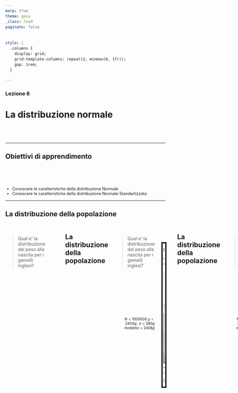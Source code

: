 ```yaml
---
marp: true
theme: gaia
_class: lead
paginate: false


style: |
  .columns {
    display: grid;
    grid-template-columns: repeat(2, minmax(0, 1fr));
    gap: 1rem;
  }

---
```


### Lezione 6

# La distribuzione normale
<!-- ## (Parte I: Stime e intervalli di confidenza) -->
## &nbsp;

---

## Obiettivi di apprendimento

<span style="display:block; height:50px;"></span>

<div style="font-size: 90%">

- Conoscere le caratteristiche della distribuzione Normale
- Conoscere le caratteristiche della distribuzione Normale Standartizzata

</div>

---

## La distribuzione della popolazione

<div class="columns">
<div>

<span style="display:block; height:10px;"></span>

> Qual e' la distribuzione del peso alla nascita per i gemelli inglesi?

</div>
<div>
<span style="display:block; height:30px;"></span>

</div>

<!-- We have already discussed the concept of a data distribution – the pattern the data makes, sometimes known as the empirical or sample distribution. Next we must tackle the concept of a population distribution – the pattern in the whole group of interest.

Consider a British woman who has just given birth. We might think of her baby as having been drawn, as a sort of sample of only one person, from the entire population of babies recently born to non-Hispanic white women in the UK (her race is important, since birth weights are reported for different races). 
 -->

---

## La distribuzione della popolazione

<div class="columns">
<div>

<span style="display:block; height:10px;"></span>

> Qual e' la distribuzione del peso alla nascita per i gemelli inglesi?

<span style="display:block; height:125px;"></span>

<div style="font-size: 80%" align="right">

$N=1000000$
$\mu = 2404g; \text{ } \sigma = 580g$
$mediana = 2408g$

</div>

</div>
<div>

<span style="display:block; height:30px;"></span>

<center>
<img src="./img/normal_and_CLT/Twin_BW_hist.png" img height="450px" border="4px"/>
</center>

</div>

<!-- The population distribution is the pattern made by the birth weights of all these babies, which we can obtain from the TwinsUK data on the weights for 1M twins born in the UK from 1917 to 1998 to non-Hispanic white women – although this is not the entire set of twin births, it is such a large sample that we can take it as the population. -->

---

## La distribuzione della popolazione

<div class="columns">
<div>

<span style="display:block; height:10px;"></span>

> Qual e' la distribuzione del peso alla nascita per i gemelli inglesi?

<span style="display:block; height:125px;"></span>

<div style="font-size: 80%" align="right">

$N=1000000$
$\mu = 2404g; \text{ } \sigma = 580g$
$mediana = 2408g$

</div>

</div>
<div>

<span style="display:block; height:30px;"></span>

<center>
<img src="./img/normal_and_CLT/Twin_BW_hist_normale.png" img height="450px" border="4px"/>
</center>

</div>

<!-- The shape of this distribution is important. Measurements such as weight, income, height, and so on can, at least in principle, be as fine-grained as desired, and so can be considered ‘continuous’ quantities whose population distributions are smooth. The classic example is the ‘bell-shaped curve’, or normal distribution, first explored in detail by Carl Friedrich Gauss.

Theory shows that the normal distribution can be expected to occur for phenomena that are driven by large numbers of small influences, for example a complex physical trait that is not influenced by just a few genes. 

Figure shows a normal curve with the same mean and standard deviation as the recorded weights. The smooth normal curve and the histogram are gratifyingly close, and other complex traits such as height and cognitive skills also have approximately normal population distributions. 
-->

---

## La distribuzione normale

<div class="columns">
<div>

<span style="display:block; height:80px;"></span>

- $\mathcal{N} = (\mu, \sigma^2)$
- $\text{moda} \equiv \text{media} \equiv \text{medana}$
- Simmetrica

</div>
<div>

<span style="display:block; height:30px;"></span>

<center>
<img src="./img/normal_and_CLT/Twin_BW_normale.png" img height="450px" border="4px"/>
</center>

</div>

<!-- The normal distribution is characterized by its mean, or expectation, and its standard deviation.

It is an impressive achievement to be able to summarize over a million births by just these two quantities. 
 -->

---
## Parametri *vs*&nbsp; statistiche

<span style="display:block; height:20px;"></span>


<center>

| Statistica | Popolazione| Campione |
| ----: | :-----: | :----: | 
| Media | $\mu$ | $\bar{x}$ |
| Deviazione Standard | $\sigma$ | $s$ |
| Proporzione | $\pi$ | $p$ |
| Numerosita' | $N$ | $n$ |

</center>


<!-- We see that the measures used to summarize data sets in Chapter 2 can be applied as descriptions of a population too – the difference is that terms such as mean and standard deviation are known as statistics when describing a set of data, and parameters when describing a population. -->

---

## Esercizio #1

<div class="columns">
<div>

<span style="display:block; height:10px;"></span>

<div style="font-size: 90%">

:question: &nbsp;&nbsp;&nbsp; Qual e' la curva con la media
&nbsp;&nbsp;&nbsp;&nbsp;&nbsp;&nbsp;&nbsp;&nbsp;&nbsp; maggiore?

&nbsp;&nbsp;&nbsp;&nbsp;&nbsp;&nbsp;&nbsp;&nbsp;&nbsp; a) Verde
&nbsp;&nbsp;&nbsp;&nbsp;&nbsp;&nbsp;&nbsp;&nbsp;&nbsp; b) Blu
&nbsp;&nbsp;&nbsp;&nbsp;&nbsp;&nbsp;&nbsp;&nbsp;&nbsp; c) Gialla
&nbsp;&nbsp;&nbsp;&nbsp;&nbsp;&nbsp;&nbsp;&nbsp;&nbsp; d) Non lo posso sapere
&nbsp;&nbsp;&nbsp;&nbsp;&nbsp;&nbsp;&nbsp;&nbsp;&nbsp; e) Nessuna delle precedenti

</div>

</div>
<div>
<span style="display:block; height:80px;"></span>

<center>
<img src="./img/normal_and_CLT/1200px-Normal_Distribution_PDF.svg_covered.png" img height="300px" border="4px"/>
</center>

</div>

</div>

<span style="display:block; height:30px;"></span>

<style>
  #countdown_exercise_1{
    padding: 10px 20px;
    font-size: 20px;
    color: white;
    background-color: gray;
    border: none;
    border-radius: 5px;
    cursor: pointer;
    float:right;
  }
  #countdown_exercise_1.running {
    background-color: green;
  }
  #countdown_exercise_1.finished {
    background-color: red;
  }
</style>

<button id="countdown_exercise_1"></button>

<script>
<!--
const countdown_exercise_1= document.getElementById("countdown_exercise_1");
const seconds_exercise_1= 60; // seconds_exercise_1
let timeLeft_exercise_1= seconds_exercise_1;
let timerInterval_exercise_1= null;

function formatTime_exercise_1(seconds_exercise_1) {
  const minutes = Math.floor(seconds_exercise_1/ 60);
  const remainingseconds_exercise_1= seconds_exercise_1% 60;
  return `${String(minutes).padStart(2, '0')}:${String(remainingseconds_exercise_1).padStart(2, '0')}`;
}

function updateButton_exercise_1() {
  countdown_exercise_1.textContent = formatTime_exercise_1(timeLeft_exercise_1);
}

function startTimer_exercise_1() {
  if (timerInterval_exercise_1=== null) {
    countdown_exercise_1.classList.add('running');
    countdown_exercise_1.classList.remove('finished');
    timerInterval_exercise_1= setInterval(() => {
      if (timeLeft_exercise_1> 0) {
        timeLeft_exercise_1--;
        updateButton_exercise_1();
      } else {
        clearInterval(timerInterval_exercise_1);
        timerInterval_exercise_1= null;
        countdown_exercise_1.classList.remove('running');
        countdown_exercise_1.classList.add('finished');
        countdown_exercise_1.textContent = "Time's up!";
      }
    }, 1000);
  } else {
    pauseTimer_exercise_1();
  }
}

function pauseTimer_exercise_1() {
  clearInterval(timerInterval_exercise_1);
  timerInterval_exercise_1= null;
  countdown_exercise_1.classList.remove('running');
}

function resetTimer_exercise_1() {
  timeLeft_exercise_1= seconds_exercise_1;
  updateButton_exercise_1();
  countdown_exercise_1.classList.remove('finished');
  countdown_exercise_1.classList.remove('running');
  timerInterval_exercise_1= null;
}

countdown_exercise_1.addEventListener("click", () => {
  if (countdown_exercise_1.classList.contains('finished')) {
    resetTimer_exercise_1();
  } else {
    startTimer_exercise_1();
  }
});

updateButton_exercise_1();
-->
</script>


---

## Esercizio #1 -- Soluzione

<div class="columns">
<div>

<span style="display:block; height:10px;"></span>

<div style="font-size: 90%">

:question: &nbsp;&nbsp;&nbsp; Qual e' la curva con la media
&nbsp;&nbsp;&nbsp;&nbsp;&nbsp;&nbsp;&nbsp;&nbsp;&nbsp; maggiore?

&nbsp;&nbsp;&nbsp;&nbsp;&nbsp;&nbsp;&nbsp;&nbsp;&nbsp; a) Verde
&nbsp;&nbsp;&nbsp;&nbsp;&nbsp;&nbsp;&nbsp;&nbsp;&nbsp; b) Blu
&nbsp;&nbsp;&nbsp;&nbsp;&nbsp;&nbsp;&nbsp;&nbsp;&nbsp; c) Gialla
&nbsp;&nbsp;&nbsp;&nbsp;&nbsp;&nbsp;&nbsp;&nbsp;&nbsp; d) Non lo posso sapere
&nbsp;&nbsp;&nbsp;&nbsp;&nbsp;&nbsp;&nbsp;&nbsp;&nbsp; e) Nessuna delle precedenti &nbsp;&nbsp; :white_check_mark:

</div>

</div>
<div>
<span style="display:block; height:80px;"></span>

<center>
<img src="./img/normal_and_CLT/1200px-Normal_Distribution_PDF.svg_sd_covered.png" img height="300px" border="4px"/>
</center>

</div>

---

## Esercizio #2

<div class="columns">
<div>

<span style="display:block; height:10px;"></span>

<div style="font-size: 90%">

:question: &nbsp;&nbsp;&nbsp; Qual e' la curva con la  
&nbsp;&nbsp;&nbsp;&nbsp;&nbsp;&nbsp;&nbsp;&nbsp;&nbsp; deviazione standard maggiore?

&nbsp;&nbsp;&nbsp;&nbsp;&nbsp;&nbsp;&nbsp;&nbsp;&nbsp; a) Verde
&nbsp;&nbsp;&nbsp;&nbsp;&nbsp;&nbsp;&nbsp;&nbsp;&nbsp; b) Blu
&nbsp;&nbsp;&nbsp;&nbsp;&nbsp;&nbsp;&nbsp;&nbsp;&nbsp; c) Gialla
&nbsp;&nbsp;&nbsp;&nbsp;&nbsp;&nbsp;&nbsp;&nbsp;&nbsp; d) Non lo posso sapere
&nbsp;&nbsp;&nbsp;&nbsp;&nbsp;&nbsp;&nbsp;&nbsp;&nbsp; e) Nessuna delle precedenti

</div>

</div>
<div>
<span style="display:block; height:80px;"></span>

<center>
<img src="./img/normal_and_CLT/1200px-Normal_Distribution_PDF.svg_sd_covered.png" img height="300px" border="4px"/>
</center>

</div>
</div>

<span style="display:block; height:30px;"></span>

<style>
  #countdown_exercise_2{
    padding: 10px 20px;
    font-size: 20px;
    color: white;
    background-color: gray;
    border: none;
    border-radius: 5px;
    cursor: pointer;
    float:right;
  }
  #countdown_exercise_2.running {
    background-color: green;
  }
  #countdown_exercise_2.finished {
    background-color: red;
  }
</style>

<button id="countdown_exercise_2"></button>

<script>
<!--
const countdown_exercise_2= document.getElementById("countdown_exercise_2");
const seconds_exercise_2= 60; // seconds_exercise_2
let timeLeft_exercise_2= seconds_exercise_2;
let timerInterval_exercise_2= null;

function formatTime_exercise_2(seconds_exercise_2) {
  const minutes = Math.floor(seconds_exercise_2/ 60);
  const remainingseconds_exercise_2= seconds_exercise_2% 60;
  return `${String(minutes).padStart(2, '0')}:${String(remainingseconds_exercise_2).padStart(2, '0')}`;
}

function updateButton_exercise_2() {
  countdown_exercise_2.textContent = formatTime_exercise_2(timeLeft_exercise_2);
}

function startTimer_exercise_2() {
  if (timerInterval_exercise_2=== null) {
    countdown_exercise_2.classList.add('running');
    countdown_exercise_2.classList.remove('finished');
    timerInterval_exercise_2= setInterval(() => {
      if (timeLeft_exercise_2> 0) {
        timeLeft_exercise_2--;
        updateButton_exercise_2();
      } else {
        clearInterval(timerInterval_exercise_2);
        timerInterval_exercise_2= null;
        countdown_exercise_2.classList.remove('running');
        countdown_exercise_2.classList.add('finished');
        countdown_exercise_2.textContent = "Time's up!";
      }
    }, 1000);
  } else {
    pauseTimer_exercise_2();
  }
}

function pauseTimer_exercise_2() {
  clearInterval(timerInterval_exercise_2);
  timerInterval_exercise_2= null;
  countdown_exercise_2.classList.remove('running');
}

function resetTimer_exercise_2() {
  timeLeft_exercise_2= seconds_exercise_2;
  updateButton_exercise_2();
  countdown_exercise_2.classList.remove('finished');
  countdown_exercise_2.classList.remove('running');
  timerInterval_exercise_2= null;
}

countdown_exercise_2.addEventListener("click", () => {
  if (countdown_exercise_2.classList.contains('finished')) {
    resetTimer_exercise_2();
  } else {
    startTimer_exercise_2();
  }
});

updateButton_exercise_2();
-->
</script>


---

## Esercizio #2 -- Soluzione

<div class="columns">
<div>

<span style="display:block; height:10px;"></span>

<div style="font-size: 90%">

:question: &nbsp;&nbsp;&nbsp; Qual e' la curva con la  
&nbsp;&nbsp;&nbsp;&nbsp;&nbsp;&nbsp;&nbsp;&nbsp;&nbsp; deviazione standard maggiore?

&nbsp;&nbsp;&nbsp;&nbsp;&nbsp;&nbsp;&nbsp;&nbsp;&nbsp; a) Verde
&nbsp;&nbsp;&nbsp;&nbsp;&nbsp;&nbsp;&nbsp;&nbsp;&nbsp; b) Blu
&nbsp;&nbsp;&nbsp;&nbsp;&nbsp;&nbsp;&nbsp;&nbsp;&nbsp; c) Gialla &nbsp;&nbsp;&nbsp; :white_check_mark:
&nbsp;&nbsp;&nbsp;&nbsp;&nbsp;&nbsp;&nbsp;&nbsp;&nbsp; d) Non lo posso sapere
&nbsp;&nbsp;&nbsp;&nbsp;&nbsp;&nbsp;&nbsp;&nbsp;&nbsp; e) Nessuna di queste &nbsp;&nbsp;&nbsp;

</div>

</div>
<div>
<span style="display:block; height:80px;"></span>

<center>
<img src="./img/normal_and_CLT/1200px-Normal_Distribution_PDF.svg.png" img height="300px" border="4px"/>
</center>

</div>

<!-- A diverse combinazioni di mu/sigma corrispondono diverse (e infinte) ditribuzioni normali 
-->

---

## La distribuzione normale

<div class="columns">
<div>

<span style="display:block; height:40px;"></span>

- Area sottesa alla curva $= 1$
- proporzione $\equiv$ probabilita'

<span style="display:block; height:140px;"></span>

<div style="font-size: 80%" align="right">

$\text{"very low birth weight"} < 1500 \text{g}$
$\text{Gemelli "very low birth weight"} = 6\%$
$\mathcal{P}(\text{"very low birth weight"}) = 0.06$


</div>

</div>
<div>

<span style="display:block; height:30px;"></span>

<center>
<img src="./img/normal_and_CLT/Twin_BW_normale_area.png" img height="450px" border="4px"/>
</center>

</div>

<!-- il fatto che l'area e' 1 dipende dal fatto che la normale sia una distribuzione di probabilita'

For medical rather than statistical reasons, babies below 1,500 g ‘very low birth weight’. Figure 3.2(d) shows that we would expect 6% of babies in this group to be very low birth weight – in fact the actual number is ~74K (0.7%), in close agreement with the prediction from the normal curve. 

 -->

---

## La distribuzione normale

<div class="columns">
<div>

<span style="display:block; height:0px;"></span>

<div style="font-size: 90%">

- Regola del 3 $\sigma$:
  - 68% dei valori osservati sono a 1 $\sigma$ dalla media
  - 95% sono a 2 $\sigma$
  - 99.7% sono a 3 $\sigma$

- Regola empirica:
  - valori $< 2 \sigma$ sono *"comuni"*
  - valori $> 2 \sigma$ sono *"inusuali"*  
  - valori $> 3 \sigma$ sono *"anomali"*  

</div>
</div>
<div>
<span style="display:block; height:80px;"></span>

<center>
<img src="./img/normal_and_CLT/Standard_Normal_Distribution.png" img height="370px" border="4px"/>
</center>
</div>

<!-- From the mathematical properties of the normal distribution, we know that roughly 95% of the population will be contained in the interval given by the mean ± two standard deviations, and 99.8% in the central ± three standard deviations. 

68% at 1SD -> valori comuni vs valori inusali

1.5 IQR (fence of the boxplot) -> If the data are normally distributed, the fence will be 2.7 standard deviations from the mean, so cases outside of it will be quite rare (0.4%)
-->

---

## Esercizio #3

<div style="font-size: 90%">

:question: &nbsp;&nbsp;&nbsp; L'altezza della popolazione maschile italiana si distribuisce secondo
&nbsp;&nbsp;&nbsp;&nbsp;&nbsp;&nbsp;&nbsp;&nbsp;&nbsp;   una normale con media 170 cm e deviazione standard 9.5 cm

&nbsp;&nbsp;&nbsp;&nbsp;&nbsp;&nbsp;&nbsp;&nbsp;&nbsp; E' possibile calcolate i seguenti valori? Se si', quali sono?

&nbsp;&nbsp;&nbsp;&nbsp;&nbsp;&nbsp;&nbsp;&nbsp;&nbsp; a) La mediana
&nbsp;&nbsp;&nbsp;&nbsp;&nbsp;&nbsp;&nbsp;&nbsp;&nbsp; b) La proporzione di italiani con altezza >170cm
&nbsp;&nbsp;&nbsp;&nbsp;&nbsp;&nbsp;&nbsp;&nbsp;&nbsp; c) Le altezze inusuali
&nbsp;&nbsp;&nbsp;&nbsp;&nbsp;&nbsp;&nbsp;&nbsp;&nbsp; d) L'altezza piu' comune
&nbsp;&nbsp;&nbsp;&nbsp;&nbsp;&nbsp;&nbsp;&nbsp;&nbsp; e) L'italiano piu' alto di sempre

</div>

<style>
  #countdown_exercise_3{
    padding: 10px 20px;
    font-size: 20px;
    color: white;
    background-color: gray;
    border: none;
    border-radius: 5px;
    cursor: pointer;
    float: right;
  }
  #countdown_exercise_3.running {
    background-color: green;
  }
  #countdown_exercise_3.finished {
    background-color: red;
  }
</style>

<button id="countdown_exercise_3"></button>

<script>
<!--
const countdown_exercise_3= document.getElementById("countdown_exercise_3");
const seconds_exercise_3= 480; // seconds_exercise_3
let timeLeft_exercise_3= seconds_exercise_3;
let timerInterval_exercise_3= null;

function formatTime_exercise_3(seconds_exercise_3) {
  const minutes = Math.floor(seconds_exercise_3/ 60);
  const remainingseconds_exercise_3= seconds_exercise_3% 60;
  return `${String(minutes).padStart(2, '0')}:${String(remainingseconds_exercise_3).padStart(2, '0')}`;
}

function updateButton_exercise_3() {
  countdown_exercise_3.textContent = formatTime_exercise_3(timeLeft_exercise_3);
}

function startTimer_exercise_3() {
  if (timerInterval_exercise_3=== null) {
    countdown_exercise_3.classList.add('running');
    countdown_exercise_3.classList.remove('finished');
    timerInterval_exercise_3= setInterval(() => {
      if (timeLeft_exercise_3> 0) {
        timeLeft_exercise_3--;
        updateButton_exercise_3();
      } else {
        clearInterval(timerInterval_exercise_3);
        timerInterval_exercise_3= null;
        countdown_exercise_3.classList.remove('running');
        countdown_exercise_3.classList.add('finished');
        countdown_exercise_3.textContent = "Time's up!";
      }
    }, 1000);
  } else {
    pauseTimer_exercise_3();
  }
}

function pauseTimer_exercise_3() {
  clearInterval(timerInterval_exercise_3);
  timerInterval_exercise_3= null;
  countdown_exercise_3.classList.remove('running');
}

function resetTimer_exercise_3() {
  timeLeft_exercise_3= seconds_exercise_3;
  updateButton_exercise_3();
  countdown_exercise_3.classList.remove('finished');
  countdown_exercise_3.classList.remove('running');
  timerInterval_exercise_3= null;
}

countdown_exercise_3.addEventListener("click", () => {
  if (countdown_exercise_3.classList.contains('finished')) {
    resetTimer_exercise_3();
  } else {
    startTimer_exercise_3();
  }
});

updateButton_exercise_3();
-->
</script>


---

## Esercizio #3 -- Soluzione

<div style="font-size: 90%">

:question: &nbsp;&nbsp;&nbsp; L'altezza della popolazione maschile italiana si distribuisce secondo
&nbsp;&nbsp;&nbsp;&nbsp;&nbsp;&nbsp;&nbsp;&nbsp;&nbsp;   una normale con media 170 cm e deviazione standard 9.5 cm

&nbsp;&nbsp;&nbsp;&nbsp;&nbsp;&nbsp;&nbsp;&nbsp;&nbsp; E' possibile calcolate i seguenti valori? Se si', quali sono?

&nbsp;&nbsp;&nbsp;&nbsp;&nbsp;&nbsp;&nbsp;&nbsp;&nbsp; a) La mediana $\rightarrow$ coincide con la media $= 170 cm$

</div>

---

## Esercizio #3 -- Soluzione

<div style="font-size: 90%">

:question: &nbsp;&nbsp;&nbsp; L'altezza della popolazione maschile italiana si distribuisce secondo
&nbsp;&nbsp;&nbsp;&nbsp;&nbsp;&nbsp;&nbsp;&nbsp;&nbsp;   una normale con media 170 cm e deviazione standard 9.5 cm

&nbsp;&nbsp;&nbsp;&nbsp;&nbsp;&nbsp;&nbsp;&nbsp;&nbsp; E' possibile calcolate i seguenti valori? Se si', quali sono?

&nbsp;&nbsp;&nbsp;&nbsp;&nbsp;&nbsp;&nbsp;&nbsp;&nbsp; a) La mediana $\rightarrow$ 170cm
&nbsp;&nbsp;&nbsp;&nbsp;&nbsp;&nbsp;&nbsp;&nbsp;&nbsp; b) La proporzione di italiani con altezza >170cm $\rightarrow$ sono quelli a destra
&nbsp;&nbsp;&nbsp;&nbsp;&nbsp;&nbsp;&nbsp;&nbsp;&nbsp;&nbsp;&nbsp;&nbsp;&nbsp;&nbsp;&nbsp; della mediana, la meta' dell'area sottesa dalla curva $= 50\%$

</div>

---

## Esercizio #3 -- Soluzione

<div style="font-size: 90%">

:question: &nbsp;&nbsp;&nbsp; L'altezza della popolazione maschile italiana si distribuisce secondo
&nbsp;&nbsp;&nbsp;&nbsp;&nbsp;&nbsp;&nbsp;&nbsp;&nbsp;   una normale con media 170 cm e deviazione standard 9.5 cm

&nbsp;&nbsp;&nbsp;&nbsp;&nbsp;&nbsp;&nbsp;&nbsp;&nbsp; E' possibile calcolate i seguenti valori? Se si', quali sono?

&nbsp;&nbsp;&nbsp;&nbsp;&nbsp;&nbsp;&nbsp;&nbsp;&nbsp; a) La mediana $\rightarrow$ 170cm
&nbsp;&nbsp;&nbsp;&nbsp;&nbsp;&nbsp;&nbsp;&nbsp;&nbsp; b) La proporzione di italiani con altezza >170cm $\rightarrow 50\%$
&nbsp;&nbsp;&nbsp;&nbsp;&nbsp;&nbsp;&nbsp;&nbsp;&nbsp; c) Le altezze inusuali $\rightarrow$ sono quelle >2SD dalla media
&nbsp;&nbsp;&nbsp;&nbsp;&nbsp;&nbsp;&nbsp;&nbsp;&nbsp;&nbsp;&nbsp;&nbsp;&nbsp;&nbsp; $= 170 + 9.5 \times 2 = 189 \text{cm}$

</div>

---

## Esercizio #3 -- Soluzione

<div style="font-size: 90%">

:question: &nbsp;&nbsp;&nbsp; L'altezza della popolazione maschile italiana si distribuisce secondo
&nbsp;&nbsp;&nbsp;&nbsp;&nbsp;&nbsp;&nbsp;&nbsp;&nbsp;   una normale con media 170 cm e deviazione standard 9.5 cm

&nbsp;&nbsp;&nbsp;&nbsp;&nbsp;&nbsp;&nbsp;&nbsp;&nbsp; E' possibile calcolate i seguenti valori? Se si', quali sono?

&nbsp;&nbsp;&nbsp;&nbsp;&nbsp;&nbsp;&nbsp;&nbsp;&nbsp; a) La mediana $\rightarrow$ 170cm
&nbsp;&nbsp;&nbsp;&nbsp;&nbsp;&nbsp;&nbsp;&nbsp;&nbsp; b) La proporzione di italiani con altezza >170cm $\rightarrow 50\%$
&nbsp;&nbsp;&nbsp;&nbsp;&nbsp;&nbsp;&nbsp;&nbsp;&nbsp; c) Le altezze inusuali $\rightarrow \text{ } >189 \text{cm}$
&nbsp;&nbsp;&nbsp;&nbsp;&nbsp;&nbsp;&nbsp;&nbsp;&nbsp; d) L'altezza piu' comune $\rightarrow$ e' la moda, che coincide con la media
&nbsp;&nbsp;&nbsp;&nbsp;&nbsp;&nbsp;&nbsp;&nbsp;&nbsp;&nbsp;&nbsp;&nbsp;&nbsp;&nbsp; e la mediana $= 170 cm$

</div>

---

## Esercizio #3 -- Soluzione

<div style="font-size: 90%">

:question: &nbsp;&nbsp;&nbsp; L'altezza della popolazione maschile italiana si distribuisce secondo
&nbsp;&nbsp;&nbsp;&nbsp;&nbsp;&nbsp;&nbsp;&nbsp;&nbsp;   una normale con media 170 cm e deviazione standard 9.5 cm

&nbsp;&nbsp;&nbsp;&nbsp;&nbsp;&nbsp;&nbsp;&nbsp;&nbsp; E' possibile calcolate i seguenti valori? Se si', quali sono?

&nbsp;&nbsp;&nbsp;&nbsp;&nbsp;&nbsp;&nbsp;&nbsp;&nbsp; a) La mediana $\rightarrow$ 170cm
&nbsp;&nbsp;&nbsp;&nbsp;&nbsp;&nbsp;&nbsp;&nbsp;&nbsp; b) La proporzione di italiani con altezza >170cm $\rightarrow 50\%$
&nbsp;&nbsp;&nbsp;&nbsp;&nbsp;&nbsp;&nbsp;&nbsp;&nbsp; c) Le altezze inusuali $\rightarrow \text{ } 189 \text{cm}$
&nbsp;&nbsp;&nbsp;&nbsp;&nbsp;&nbsp;&nbsp;&nbsp;&nbsp; d) L'altezza piu' comune $\rightarrow 170 \text{cm}$
&nbsp;&nbsp;&nbsp;&nbsp;&nbsp;&nbsp;&nbsp;&nbsp;&nbsp; e) L'italiano piu' alto di sempre $\rightarrow$ non si puo' calcolare

</div>

---

## Esercizio #4

:question: &nbsp;&nbsp;&nbsp; Con quale probabilità si potrà trovare nella popolazione
&nbsp;&nbsp;&nbsp;&nbsp;&nbsp;&nbsp;&nbsp;&nbsp;&nbsp; soggetti con valori superiori alla mediana?

&nbsp;&nbsp;&nbsp;&nbsp;&nbsp;&nbsp;&nbsp;&nbsp;&nbsp; a) 25%
&nbsp;&nbsp;&nbsp;&nbsp;&nbsp;&nbsp;&nbsp;&nbsp;&nbsp; b) 50%
&nbsp;&nbsp;&nbsp;&nbsp;&nbsp;&nbsp;&nbsp;&nbsp;&nbsp; c) 75%
&nbsp;&nbsp;&nbsp;&nbsp;&nbsp;&nbsp;&nbsp;&nbsp;&nbsp; d) Servono piu' informazioni per poter rispondere

<style>
  #countdown_exercise_4{
    padding: 10px 20px;
    font-size: 20px;
    color: white;
    background-color: gray;
    border: none;
    border-radius: 5px;
    cursor: pointer;
    float:right;
  }
  #countdown_exercise_4.running {
    background-color: green;
  }
  #countdown_exercise_4.finished {
    background-color: red;
  }
</style>

<button id="countdown_exercise_4"></button>

<script>
<!--
const countdown_exercise_4= document.getElementById("countdown_exercise_4");
const seconds_exercise_4= 60; // seconds_exercise_4
let timeLeft_exercise_4= seconds_exercise_4;
let timerInterval_exercise_4= null;

function formatTime_exercise_4(seconds_exercise_4) {
  const minutes = Math.floor(seconds_exercise_4/ 60);
  const remainingseconds_exercise_4= seconds_exercise_4% 60;
  return `${String(minutes).padStart(2, '0')}:${String(remainingseconds_exercise_4).padStart(2, '0')}`;
}

function updateButton_exercise_4() {
  countdown_exercise_4.textContent = formatTime_exercise_4(timeLeft_exercise_4);
}

function startTimer_exercise_4() {
  if (timerInterval_exercise_4=== null) {
    countdown_exercise_4.classList.add('running');
    countdown_exercise_4.classList.remove('finished');
    timerInterval_exercise_4= setInterval(() => {
      if (timeLeft_exercise_4> 0) {
        timeLeft_exercise_4--;
        updateButton_exercise_4();
      } else {
        clearInterval(timerInterval_exercise_4);
        timerInterval_exercise_4= null;
        countdown_exercise_4.classList.remove('running');
        countdown_exercise_4.classList.add('finished');
        countdown_exercise_4.textContent = "Time's up!";
      }
    }, 1000);
  } else {
    pauseTimer_exercise_4();
  }
}

function pauseTimer_exercise_4() {
  clearInterval(timerInterval_exercise_4);
  timerInterval_exercise_4= null;
  countdown_exercise_4.classList.remove('running');
}

function resetTimer_exercise_4() {
  timeLeft_exercise_4= seconds_exercise_4;
  updateButton_exercise_4();
  countdown_exercise_4.classList.remove('finished');
  countdown_exercise_4.classList.remove('running');
  timerInterval_exercise_4= null;
}

countdown_exercise_4.addEventListener("click", () => {
  if (countdown_exercise_4.classList.contains('finished')) {
    resetTimer_exercise_4();
  } else {
    startTimer_exercise_4();
  }
});

updateButton_exercise_4();
-->
</script>


---

## Esercizio #4 -- Soluzione

:question: &nbsp;&nbsp;&nbsp; Con quale probabilità si potrà trovare nella popolazione
&nbsp;&nbsp;&nbsp;&nbsp;&nbsp;&nbsp;&nbsp;&nbsp;&nbsp; soggetti con valori superiori alla mediana?

&nbsp;&nbsp;&nbsp;&nbsp;&nbsp;&nbsp;&nbsp;&nbsp;&nbsp; a) 25%
&nbsp;&nbsp;&nbsp;&nbsp;&nbsp;&nbsp;&nbsp;&nbsp;&nbsp; b) 50% &nbsp;&nbsp;&nbsp; :white_check_mark:
&nbsp;&nbsp;&nbsp;&nbsp;&nbsp;&nbsp;&nbsp;&nbsp;&nbsp; c) 75%
&nbsp;&nbsp;&nbsp;&nbsp;&nbsp;&nbsp;&nbsp;&nbsp;&nbsp; d) Servono piu' informazioni per poter rispondere

<!--  

---
## La forma della distribuzione

<span style="display:block; height:70px;"></span>

<center>
<img src="./img/descriptive/434px-Relationship_between_mean_and_median_under_different_skewness.png" img height="250px" border="0px"/>
</center>

<!-- Asimmetrica a destra/sinistra, dipende dalla presenza di valori anomali, vedremo meglio questo nella prossima lezione dedicata alla visualizzazione dei dati 

---
## Moda *vs* &nbsp;mediana *vs* &nbsp;media

<span style="display:block; height:100px;"></span>

<center>
<img src="./img/descriptive/mode_vs_median_vs_mean.png" img height="200px" border="0px"/>
</center> -->

<!-- La moda e' la parte piu' alta della curva, la mediana divide l'area in 2 parti uguali e la media e' il "balance point", quello in cui starebbe in equilibrio se fosse fatta di un materiale solido 

 Scelta della misura di tendenza centrale
- media se la distribuzione è simmetrica
- mediana se la distribuzione NON è simmetrica
(forse a causa di valori estremi)
- moda per indicare il valore più comune nell’ambito
della distribuzione 

-->

---

## Proporzione $\equiv$ probabilita'

<div class="columns">
<div>

<span style="display:block; height:20px;"></span>

- 6% dei gemelli sono "very low birth weight"
- La probabilita' essere "very low birth weight" e' 0.06

<span style="display:block; height:20px;"></span>

<div align="right">
Ma come e' stato calcolato?
</div>

</div>
<div>

<span style="display:block; height:30px;"></span>

<center>
<img src="./img/normal_and_CLT/Twin_BW_normale_area.png" img height="450px" border="4px"/>
</center>

</div>

<!-- Ritorniamo ad una cosa che vi ho detto prima -->

<!-- ---
## The Standard Normal distribution

<div class="columns">
<div>

<span style="display:block; height:30px;"></span>

- $\mathcal{N} = Z = (0, 1)$

</div>
<div>

</div> -->

<!-- Distribuzione normale standardizzata -->

---
## La standardizzazione

<div class="columns">
<div>

<span style="display:block; height:30px;"></span>

- $\mathcal{N} = (\mu, \sigma^2) \rightarrow Z = (0, 1)$

</div>
<div>

<span style="display:block; height:60px;"></span>

<center>
<img src="./img/normal_and_CLT/n2z_1.png" img height="400px" border="4px"/>
</center>
</div>

<!-- Utilizzando una procedura chiamata standardizzazione

Magenta: mu=4, sd=1.5 -->

---

## La standardizzazione

<div class="columns">
<div>

<span style="display:block; height:30px;"></span>

- $\mathcal{N} = (\mu, \sigma^2) \rightarrow Z = (0, 1)$

- $z = \frac{x - \mu}{}$

</div>
<div>

<span style="display:block; height:60px;"></span>

<center>
<img src="./img/normal_and_CLT/n2z_2.png" img height="400px" border="4px"/>
</center>
</div>

---

## La standardizzazione

<div class="columns">
<div>

<span style="display:block; height:30px;"></span>

- $\mathcal{N} = (\mu, \sigma^2) \rightarrow Z = (0, 1)$

- $z = \frac{x - \mu}{\sigma}$

</div>
<div>

<span style="display:block; height:60px;"></span>

<center>
<img src="./img/normal_and_CLT/n2z_3.png" img height="400px" border="4px"/>
</center>
</div>

---

## La distribuzione normale standartizzata

<div class="columns">
<div>

<span style="display:block; height:30px;"></span>

- $\mathcal{N} = (\mu, \sigma^2) \rightarrow Z = (0, 1)$

- $z = \frac{x - \mu}{\sigma}$

</div>
<div>

<center>
<img src="./img/normal_and_CLT/normal_table.jpg" img height="550px" border="4px"/>
</center>
</div>
</div>

<!-- 
this is also known as her Z-score, which simply measures how many standard deviations a data-point is from the mean.

E perche la SND ci piace? Perche' esistono delle tavole che ci dicono qual e' l'area sottesa  ad una certa porzione della curva, che corrispondono alla probabilita' di trovare (nel caso di queste tavole) un valore < di quello osservato (area colorata)

Ci sono diverse versioni di queste tabelle, per esempio quella complementare che riporta l'area per la zona bianca (probabilita' di osservare valori piu' estremi) -->

---
## Calcoliamo la probabilita'/proporzione

<div class="columns">
<div>

<span style="display:block; height:30px;"></span>

:pushpin: &nbsp;&nbsp;&nbsp; $\mu = 2404g; \text{ } \sigma = 580g$

&nbsp;&nbsp;&nbsp;&nbsp;&nbsp;&nbsp;&nbsp;&nbsp;&nbsp;

</div>
<div>

<span style="display:block; height:360px;"></span>

</div>
</div>

&nbsp;&nbsp;&nbsp;&nbsp;&nbsp;&nbsp;&nbsp;&nbsp;&nbsp; $\mathcal{P}(x < 1500) = \text{ ?}$

---
## Calcoliamo la probabilita'/proporzione

<div class="columns">
<div>

<span style="display:block; height:30px;"></span>

:pushpin: &nbsp;&nbsp;&nbsp; $\mu = 2404g; \text{ } \sigma = 580g$

&nbsp;&nbsp;&nbsp;&nbsp;&nbsp;&nbsp;&nbsp;&nbsp;&nbsp; $\mathcal{z} = \frac{x - \mu}{\sigma} =  \frac{2404 - 1500}{580}$
&nbsp;&nbsp;&nbsp;&nbsp;&nbsp;&nbsp;&nbsp;&nbsp;&nbsp;&nbsp;&nbsp;&nbsp;&nbsp; $= 1.56$

</div>
<div>

<span style="display:block; height:360px;"></span>

</div>
</div>

&nbsp;&nbsp;&nbsp;&nbsp;&nbsp;&nbsp;&nbsp;&nbsp;&nbsp; $\mathcal{P}(x < 1500) = \text{ ?}$

---
## Calcoliamo la probabilita'/proporzione

<div class="columns">
<div>

<span style="display:block; height:30px;"></span>

:pushpin: &nbsp;&nbsp;&nbsp; $\mu = 2404g; \text{ } \sigma = 580g$

&nbsp;&nbsp;&nbsp;&nbsp;&nbsp;&nbsp;&nbsp;&nbsp;&nbsp; $\mathcal{z} = \frac{x - \mu}{\sigma} =  \frac{2404 - 1500}{580}$
&nbsp;&nbsp;&nbsp;&nbsp;&nbsp;&nbsp;&nbsp;&nbsp;&nbsp;&nbsp;&nbsp;&nbsp;&nbsp; $= 1.56$

</div>
<div>

<span style="display:block; height:60px;"></span>

<center>
<img src="./img/normal_and_CLT/normal_table_zoom.jpg" img height="280px" border="4px"/>
</center> 

</div>
</div>

&nbsp;&nbsp;&nbsp;&nbsp;&nbsp;&nbsp;&nbsp;&nbsp;&nbsp; $\mathcal{P}(x < 1500) = \text{ ?}$

---
## Calcoliamo la probabilita'/proporzione

<div class="columns">
<div>

<span style="display:block; height:30px;"></span>

:pushpin: &nbsp;&nbsp;&nbsp; $\mu = 2404g; \text{ } \sigma = 580g$

&nbsp;&nbsp;&nbsp;&nbsp;&nbsp;&nbsp;&nbsp;&nbsp;&nbsp; $\mathcal{z} = \frac{x - \mu}{\sigma} =  \frac{2404 - 1500}{580}$
&nbsp;&nbsp;&nbsp;&nbsp;&nbsp;&nbsp;&nbsp;&nbsp;&nbsp;&nbsp;&nbsp;&nbsp;&nbsp; $= 1.56$

</div>
<div>

<span style="display:block; height:60px;"></span>

<center>
<img src="./img/normal_and_CLT/normal_table_zoom_example.jpg" img height="280px" border="4px"/>
</center> 

</div>
</div>

&nbsp;&nbsp;&nbsp;&nbsp;&nbsp;&nbsp;&nbsp;&nbsp;&nbsp; $\mathcal{P}(x < 1500) = 1 - 0.9406 = 0.0594 \rightarrow 5.94\%$

---
### Cosa abbiamo imparato in questa lezione?

<span style="display:block; height:0px;"></span>

<div style="font-size: 90%">

- la popolazione viene rappresentata con dei parametri equivalenti alle statistiche usate per i campioni
- diversi fenomeni naturali sono normalmente distribuiti
- la normale e' definita dalla sua media e deviazione standard e corrisponde a una distribuzione di probabilita'
- la distribuzione (normale) di una popolazione ci fornisce la probabilita' di estrarre un individuo da quella popolazione ma anche la sua frequenza nella popolazione 
- se i dati sono normalmente distribuiti, il 68% della popolazione si trova a 1 SD dalla media, il 95% a 2 SD e il 99.7% a 3 SD

</div>
